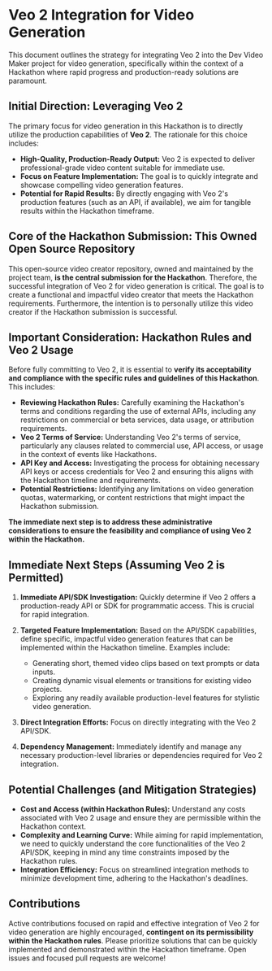 # Veo 2 Integration for Video Generation

This document outlines the strategy for integrating Veo 2 into the Dev Video Maker project for video generation, specifically within the context of a Hackathon where rapid progress and production-ready solutions are paramount.

## Initial Direction: Leveraging Veo 2

The primary focus for video generation in this Hackathon is to directly utilize the production capabilities of **Veo 2**. The rationale for this choice includes:

* **High-Quality, Production-Ready Output:** Veo 2 is expected to deliver professional-grade video content suitable for immediate use.
* **Focus on Feature Implementation:** The goal is to quickly integrate and showcase compelling video generation features.
* **Potential for Rapid Results:** By directly engaging with Veo 2's production features (such as an API, if available), we aim for tangible results within the Hackathon timeframe.

## Core of the Hackathon Submission: This Owned Open Source Repository

This open-source video creator repository, owned and maintained by the project team, **is the central submission for the Hackathon**. Therefore, the successful integration of Veo 2 for video generation is critical. The goal is to create a functional and impactful video creator that meets the Hackathon requirements. Furthermore, the intention is to personally utilize this video creator if the Hackathon submission is successful.

## Important Consideration: Hackathon Rules and Veo 2 Usage

Before fully committing to Veo 2, it is essential to **verify its acceptability and compliance with the specific rules and guidelines of this Hackathon**. This includes:

* **Reviewing Hackathon Rules:** Carefully examining the Hackathon's terms and conditions regarding the use of external APIs, including any restrictions on commercial or beta services, data usage, or attribution requirements.
* **Veo 2 Terms of Service:** Understanding Veo 2's terms of service, particularly any clauses related to commercial use, API access, or usage in the context of events like Hackathons.
* **API Key and Access:** Investigating the process for obtaining necessary API keys or access credentials for Veo 2 and ensuring this aligns with the Hackathon timeline and requirements.
* **Potential Restrictions:** Identifying any limitations on video generation quotas, watermarking, or content restrictions that might impact the Hackathon submission.

**The immediate next step is to address these administrative considerations to ensure the feasibility and compliance of using Veo 2 within the Hackathon.**

## Immediate Next Steps (Assuming Veo 2 is Permitted)

1.  **Immediate API/SDK Investigation:** Quickly determine if Veo 2 offers a production-ready API or SDK for programmatic access. This is crucial for rapid integration.
2.  **Targeted Feature Implementation:** Based on the API/SDK capabilities, define specific, impactful video generation features that can be implemented within the Hackathon timeline. Examples include:

    * Generating short, themed video clips based on text prompts or data inputs.
    * Creating dynamic visual elements or transitions for existing video projects.
    * Exploring any readily available production-level features for stylistic video generation.
3.  **Direct Integration Efforts:** Focus on directly integrating with the Veo 2 API/SDK.
4.  **Dependency Management:** Immediately identify and manage any necessary production-level libraries or dependencies required for Veo 2 integration.

## Potential Challenges (and Mitigation Strategies)

* **Cost and Access (within Hackathon Rules):** Understand any costs associated with Veo 2 usage and ensure they are permissible within the Hackathon context.
* **Complexity and Learning Curve:** While aiming for rapid implementation, we need to quickly understand the core functionalities of the Veo 2 API/SDK, keeping in mind any time constraints imposed by the Hackathon rules.
* **Integration Efficiency:** Focus on streamlined integration methods to minimize development time, adhering to the Hackathon's deadlines.

## Contributions

Active contributions focused on rapid and effective integration of Veo 2 for video generation are highly encouraged, **contingent on its permissibility within the Hackathon rules**. Please prioritize solutions that can be quickly implemented and demonstrated within the Hackathon timeframe. Open issues and focused pull requests are welcome!
